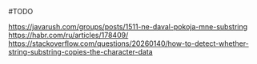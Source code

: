 #TODO 

https://javarush.com/groups/posts/1511-ne-daval-pokoja-mne-substring
https://habr.com/ru/articles/178409/
https://stackoverflow.com/questions/20260140/how-to-detect-whether-string-substring-copies-the-character-data

